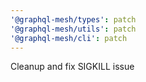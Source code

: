 ```yaml
---
'@graphql-mesh/types': patch
'@graphql-mesh/utils': patch
'@graphql-mesh/cli': patch
---
```


Cleanup and fix SIGKILL issue
